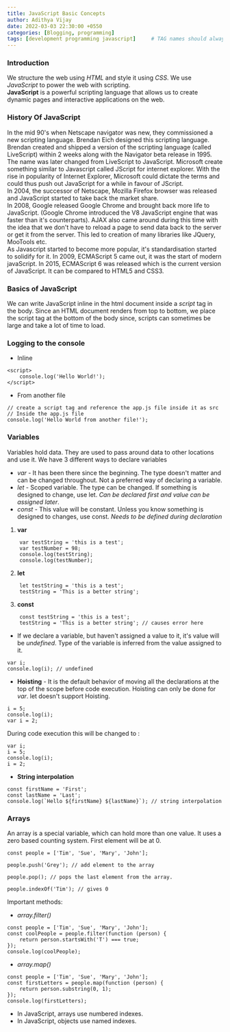 ```yaml
---
title: JavaScript Basic Concepts
author: Adithya Vijay
date: 2022-03-03 22:30:00 +0550
categories: [Blogging, programming]
tags: [development programming javascript]     # TAG names should always be lowercase
---
```


### Introduction
We structure the web using *HTML* and style it using *CSS*. We use *JavaScript* to power the web with scripting. <br>
**JavaScript** is a powerful scripting language that allows us to create dynamic pages and interactive applications on the web.

### History Of JavaScript
In the mid 90's when Netscape navigator was new, they commissioned a new scripting language. Brendan Eich designed this scripting language. Brendan created and shipped a version of the scripting language (called LiveScript) within 2 weeks along with the Navigator beta release in 1995. <br>
The name was later changed from LiveScript to JavaScript. Microsoft create something similar to Javascript called JScript for internet explorer. With the rise in popularity of Internet Explorer, Microsoft could dictate the terms and could thus push out JavaScript for a while in favour of JScript. <br>
In 2004, the successor of Netscape, Mozilla Firefox browser was released and JavaScript started to take back the market share. <br>
In 2008, Google released Google Chrome and brought back more life to JavaScript. (Google Chrome introduced the V8 JavaScript engine that was faster than it's counterparts). AJAX also came around during this time with the idea that we don't have to reload a page to send data back to the server or get it from the server. This led to creation of many libraries like JQuery, MooTools etc. <br>
As Javascript started to become more popular, it's standardisation started to solidify for it. In 2009, ECMAScript 5 came out, it was the start of modern javaScript. In 2015, ECMAScript 6 was released which is the current version of JavaScript. It can be compared to HTML5 and CSS3.

### Basics of JavaScript
We can write JavaScript inline in the html document inside a *script* tag in the body. Since an HTML document renders from top to bottom, we place the script tag at the bottom of the body since, scripts can sometimes be large and take a lot of time to load.

### Logging to the console 
- Inline
```
<script>
    console.log('Hello World!');
</script>
```
- From another file
```
// create a script tag and reference the app.js file inside it as src
// Inside the app.js file
console.log('Hello World from another file!');
```

### Variables
Variables hold data. They are used to pass around data to other locations and use it. We have 3 different ways to declare variables
- *var* - It has been there since the beginning. The type doesn't matter and can be changed throughout. Not a preferred way of declaring a variable.
- *let* - Scoped variable. The type can be changed. If something is designed to change, use let. *Can be declared first and value can be assigned later*.
- *const* - This value will be constant. Unless you know something is designed to changes, use const. *Needs to be defined during declaration*

1. **var**
```
    var testString = 'this is a test';
    var testNumber = 98;
    console.log(testString);
    console.log(testNumber);
```
2. **let**
```
    let testString = 'this is a test';
    testString = 'This is a better string';
```
3. **const**
```
    const testString = 'this is a test';
    testString = 'This is a better string'; // causes error here
```
- If we declare a variable, but haven't assigned a value to it, it's value will be *undefined*. Type of the variable is inferred from the value assigned to it.
```
var i;
console.log(i); // undefined
```

- **Hoisting** - It is the default behavior of moving all the declarations at the top of the scope before code execution. Hoisting can only be done for *var*. let doesn't support Hoisting.
```
i = 5;
console.log(i);
var i = 2;
```
During code execution this will be changed to :
```
var i;
i = 5;
console.log(i);
i = 2;
```

- **String interpolation** 
```
const firstName = 'First';
const lastName = 'Last';
console.log(`Hello ${firstName} ${lastName}`); // string interpolation
```

### Arrays
An array is a special variable, which can hold more than one value.
It uses a zero based counting system. First element will be at 0.
```
const people = ['Tim', 'Sue', 'Mary', 'John'];

people.push('Grey'); // add element to the array

people.pop(); // pops the last element from the array.

people.indexOf('Tim'); // gives 0
```
Important methods:
- *array.filter()*
```
const people = ['Tim', 'Sue', 'Mary', 'John'];
const coolPeople = people.filter(function (person) {
    return person.startsWith('T') === true;
});
console.log(coolPeople);
```
- *array.map()*
```
const people = ['Tim', 'Sue', 'Mary', 'John'];
const firstLetters = people.map(function (person) {
    return person.substring(0, 1);
});
console.log(firstLetters);
```
- In JavaScript, arrays use numbered indexes.
- In JavaScript, objects use named indexes.